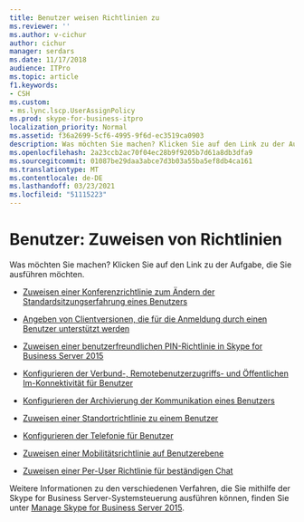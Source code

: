 ```yaml
---
title: Benutzer weisen Richtlinien zu
ms.reviewer: ''
ms.author: v-cichur
author: cichur
manager: serdars
ms.date: 11/17/2018
audience: ITPro
ms.topic: article
f1.keywords:
- CSH
ms.custom:
- ms.lync.lscp.UserAssignPolicy
ms.prod: skype-for-business-itpro
localization_priority: Normal
ms.assetid: f36a2699-5cf6-4995-9f6d-ec3519ca0903
description: Was möchten Sie machen? Klicken Sie auf den Link zu der Aufgabe, die Sie ausführen möchten.
ms.openlocfilehash: 2a23ccb2ac70f04ec28b9f9205b7d61a8db3dfa9
ms.sourcegitcommit: 01087be29daa3abce7d3b03a55ba5ef8db4ca161
ms.translationtype: MT
ms.contentlocale: de-DE
ms.lasthandoff: 03/23/2021
ms.locfileid: "51115223"
---
```

# <a name="users-assign-policies"></a>Benutzer: Zuweisen von Richtlinien

Was möchten Sie machen? Klicken Sie auf den Link zu der Aufgabe, die Sie ausführen möchten.

- [Zuweisen einer Konferenzrichtlinie zum Ändern der Standardsitzungserfahrung eines Benutzers](/previous-versions/office/lync-server-2013/lync-server-2013-assign-a-per-user-conferencing-policy)

- [Angeben von Clientversionen, die für die Anmeldung durch einen Benutzer unterstützt werden](/previous-versions/office/lync-server-2013/lync-server-2013-assign-a-per-user-client-version-policy)

- [Zuweisen einer benutzerfreundlichen PIN-Richtlinie in Skype for Business Server 2015](../../manage/authentication/assign-a-per-user-pin-policy.md)

- [Konfigurieren der Verbund-, Remotebenutzerzugriffs- und Öffentlichen Im-Konnektivität für Benutzer](/previous-versions/office/lync-server-2013/lync-server-2013-assign-an-external-user-access-policy-to-a-lync-enabled-user)

- [Konfigurieren der Archivierung der Kommunikation eines Benutzers](/previous-versions/office/lync-server-2013/lync-server-2013-assign-a-per-user-archiving-policy)

- [Zuweisen einer Standortrichtlinie zu einem Benutzer](/previous-versions/office/lync-server-2013/lync-server-2013-assign-a-per-user-location-policy)

- [Konfigurieren der Telefonie für Benutzer](/previous-versions/office/lync-server-2013/lync-server-2013-configure-telephony-for-a-user)

- [Zuweisen einer Mobilitätsrichtlinie auf Benutzerebene](/previous-versions/office/lync-server-2013/lync-server-2013-assign-a-per-user-mobility-policy)

- [Zuweisen einer Per-User Richtlinie für beständigen Chat](/previous-versions/office/lync-server-2013/lync-server-2013-assign-a-per-user-persistent-chat-policy)

Weitere Informationen zu den verschiedenen Verfahren, die Sie mithilfe der Skype for Business Server-Systemsteuerung ausführen können, finden Sie unter [Manage Skype for Business Server 2015](../../manage/manage.md).